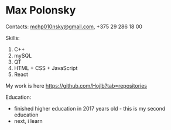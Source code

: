 # Max Polonsky #
Contacts: mchp010nsky@gmail.com, +375 29 286 18 00

Skills:
 1. C++ 
 2. mySQL
 3. QT
 4. HTML + CSS + JavaScript
 4. React 
  
My work is here https://github.com/Hojlb?tab=repositories

Education: 
* finished higher education in 2017 years old - this is my second education
* next, i learn 
